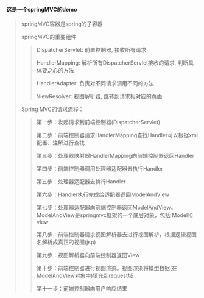 #### 这是一个springMVC的demo
> springMVC容器是spring的子容器
>
> springMVC的重要组件
>
>> DispatcherServlet: 前置控制器, 接收所有请求
>>
>> HandlerMapping: 解析所有DispatcherServlet接收的请求, 判断具体要之心的方法
>>
>> HandlerAdapter: 负责对不同请求调用不同的方法
>>
>> ViewResolver: 视图解析器, 跳转到请求相对应的页面
>
> Spring MVC的请求流程：
>> 第一步：发起请求到前端控制器(DispatcherServlet)
>>
>> 第二步：前端控制器请求HandlerMapping查找Handler可以根据xml配置、注解进行查找
>>
>> 第三步：处理器映射器HandlerMapping向前端控制器返回Handler
>> 
>> 第四步：前端控制器调用处理器适配器去执行Handler
>>
>> 第五步：处理器适配器去执行Handler
>>
>> 第六步：Handler执行完成给适配器返回ModelAndView
>>
>> 第七步：处理器适配器向前端控制器返回ModelAndView。ModelAndView是springmvc框架的一个底层对象，包括 Model和view
>>
>> 第八步：前端控制器请求视图解析器去进行视图解析，根据逻辑视图名解析成真正的视图(jsp)
>>
>> 第九步：视图解析器向前端控制器返回View
>>
>> 第十步：前端控制器进行视图渲染。视图渲染将模型数据(在ModelAndView对象中)填充到request域
>>
>> 第十一步：前端控制器向用户响应结果